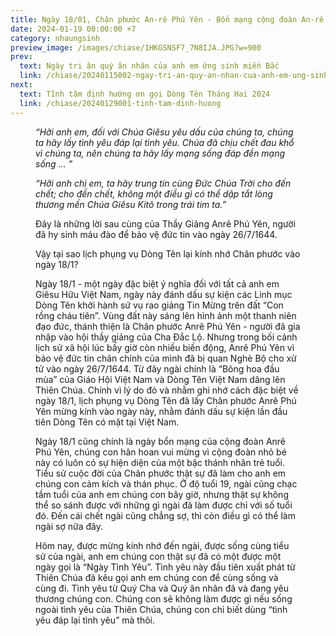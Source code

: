 ```yaml
---
title: Ngày 18/01, Chân phước An-rê Phú Yên - Bổn mạng cộng đoàn An-rê
date: 2024-01-19 00:00:00 +7
category: nhaungsinh
preview_image: /images/chiase/1HKGSNSF7_7N8IJA.JPG?w=900
prev:
  text: Ngày tri ân quý ân nhân của anh em ứng sinh miền Bắc
  link: /chiase/20240115002-ngay-tri-an-quy-an-nhan-cua-anh-em-ung-sinh-mien-bac
next:
  text: Tĩnh tâm định hướng ơn gọi Dòng Tên Tháng Hai 2024
  link: /chiase/20240129001-tinh-tam-dinh-huong
---
```


<Figure 
    src="/images/chiase/1HKGSNSF7_7N8IJA.JPG?w=900"
    caption="Cộng đoàn An-rê Phú Yên."
/>

*“Hỡi anh em, đối với Chúa Giêsu yêu dấu của chúng ta, chúng ta hãy lấy tình yêu đáp lại tình yêu. Chúa đã chịu chết đau khổ vì chúng ta, nên chúng ta hãy lấy mạng sống đáp đền mạng sống … ”*

*“Hỡi anh chị em, ta hãy trung tín cùng Đức Chúa Trời cho đến chết; cho đến chết, không một điều gì có thể dập tắt lòng thương mến Chúa Giêsu Kitô trong trái tim ta.”*

Đây là những lời sau cùng của Thầy Giảng Anrê Phú Yên, người đã hy sinh máu đào để bảo vệ đức tin vào ngày 26/7/1644.

Vậy tại sao lịch phụng vụ Dòng Tên lại kính nhớ Chân phước vào ngày 18/1?

Ngày 18/1 - một ngày đặc biệt ý nghĩa đối với tất cả anh em Giêsu Hữu Việt Nam, ngày này đánh dấu sự kiện các Linh mục Dòng Tên khởi hành sứ vụ rao giảng Tin Mừng trên đất “Con rồng cháu tiên”. Vùng đất này sáng lên hình ảnh một thanh niên đạo đức, thánh thiện là Chân phước Anrê Phú Yên - người đã gia nhập vào hội thầy giảng của Cha Đắc Lộ. Nhưng trong bối cảnh lịch sử xã hội lúc bấy giờ còn nhiều biến động, Anrê Phú Yên vì bảo vệ đức tin chân chính của mình đã bị quan Nghè Bộ cho xử tử vào ngày 26/7/1644. Từ đây ngài chính là “Bông hoa đầu mùa” của Giáo Hội Việt Nam và Dòng Tên Việt Nam dâng lên Thiên Chúa. Chính vì lý do đó và nhằm ghi nhớ cách đặc biệt về ngày 18/1, lịch phụng vụ Dòng Tên đã lấy Chân phước Anrê Phú Yên mừng kính vào ngày này, nhằm đánh dấu sự kiện lần đầu tiên Dòng Tên có mặt tại Việt Nam.

Ngày 18/1 cũng chính là ngày bổn mạng của cộng đoàn Anrê Phú Yên, chúng con hân hoan vui mừng vì cộng đoàn nhỏ bé này có luôn có sự hiện diện của một bậc thánh nhân trẻ tuổi. Tiểu sử cuộc đời của Chân phước thật sự đã làm cho anh em chúng con cảm kích và thán phục. Ở độ tuổi 19, ngài cũng chạc tầm tuổi của anh em chúng con bây giờ, nhưng thật sự không thể so sánh được với những gì ngài đã làm được chỉ với số tuổi đó. Đến cái chết ngài cũng chẳng sợ, thì còn điều gì có thể làm ngài sợ nữa đây.

Hôm nay, được mừng kính nhớ đến ngài, được sống cùng tiểu sử của ngài, anh em chúng con thật sự đã có một được một ngày gọi là “Ngày Tình Yêu”. Tình yêu này đầu tiên xuất phát từ Thiên Chúa đã kêu gọi anh em chúng con để cùng sống và cùng đi. Tình yêu từ Quý Cha và Quý ân nhân đã và đang yêu thương chúng con. Chúng con sẽ không làm được gì nếu sống ngoài tình yêu của Thiên Chúa, chúng con chỉ biết dùng “tình yêu đáp lại tình yêu” mà thôi.
